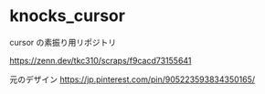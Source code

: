 # knocks_cursor

cursor の素振り用リポジトリ

https://zenn.dev/tkc310/scraps/f9cacd73155641

元のデザイン
https://jp.pinterest.com/pin/905223593834350165/
